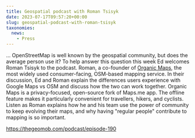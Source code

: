 ```yaml
---
title: Geospatial podcast with Roman Tsisyk
date: 2023-07-17T09:57:20+00:00
slug: geospatial-podcast-with-roman-tsisyk
taxonomies:
  news:
    - Press
---
```


… OpenStreetMap is well known by the geospatial community, but does the average person use it? To help answer this question this week Ed welcomes Roman Tsisyk to the podcast. Roman, a co-founder of [Organic Maps](https://organicmaps.app/), the most widely used consumer-facing, OSM-based mapping service. In their discussion, Ed and Roman explain the differences users experience with Google Maps vs OSM and discuss how the two can work together. Organic Maps is a privacy-focused, open-source fork of Maps.me app. The offline feature makes it particularly convenient for travellers, hikers, and cyclists. Listen as Roman explains how he and his team use the power of community to keep evolving their maps, and why having "regular people" contribute to mapping is so important.

<https://thegeomob.com/podcast/episode-190>
